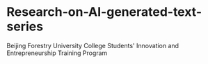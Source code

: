 # Research-on-AI-generated-text-series
Beijing Forestry University College Students' Innovation and Entrepreneurship Training Program
